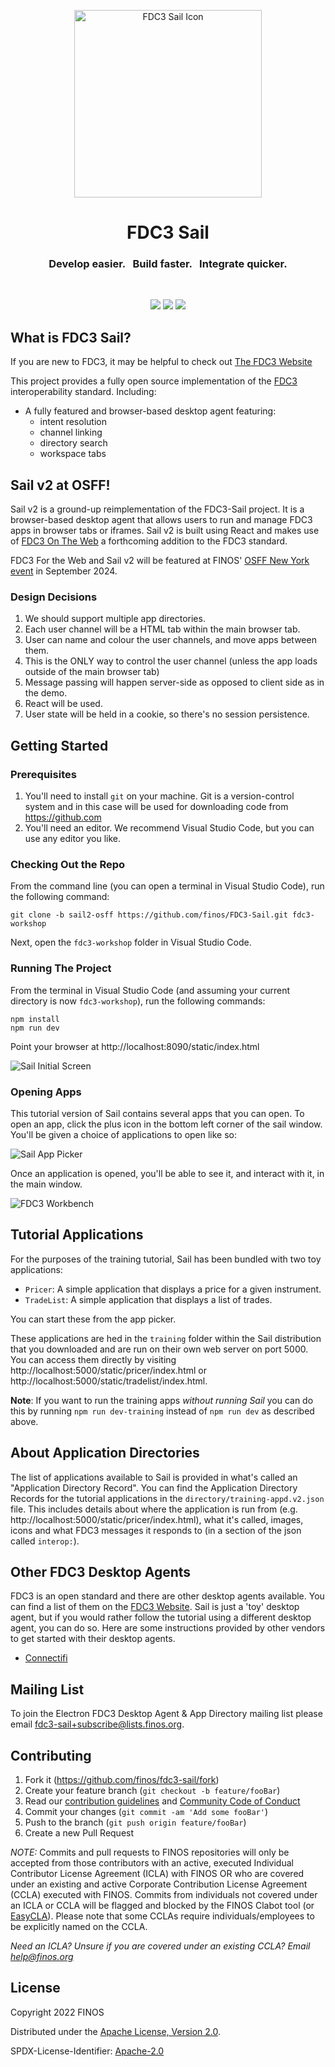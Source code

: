 <p align="center">
    <img height="300" src="./images/logo_bg_white_2x.png" alt="FDC3 Sail Icon">
</p>

<h1 align="center">FDC3 Sail</h3>

<h3 align="center">Develop easier. &nbsp; Build faster. &nbsp; Integrate quicker.</h3>

<br />

<p align="center">
    <a href="https://finosfoundation.atlassian.net/wiki/display/FINOS/Incubating"><img src="https://cdn.jsdelivr.net/gh/finos/contrib-toolbox@master/images/badge-incubating.svg"></a>
    <a href="https://bestpractices.coreinfrastructure.org/projects/6303"><img src="https://bestpractices.coreinfrastructure.org/projects/6303/badge"></a>
    <a href="https://github.com/finos/fdc3-sail/blob/main/LICENSE"><img src="https://img.shields.io/github/license/finos/fdc3-sail"></a>
</p>

## What is FDC3 Sail?

If you are new to FDC3, it may be helpful to check out [The FDC3 Website](https://fdc3.finos.org)

This project provides a fully open source implementation of the [FDC3](https://fdc3.finos.com) interoperability standard. Including:

- A fully featured and browser-based desktop agent featuring:
  - intent resolution
  - channel linking
  - directory search
  - workspace tabs

## Sail v2 at OSFF!

Sail v2 is a ground-up reimplementation of the FDC3-Sail project. It is a browser-based desktop agent that allows users to run and manage FDC3 apps in browser tabs or iframes. Sail v2 is built using React and makes use of [FDC3 On The Web](https://github.com/finos/FDC3/issues?q=is%3Aissue+is%3Aopen+label%3A%22FDC3+for+Web+Browsers%22) a forthcoming addition to the FDC3 standard.

FDC3 For the Web and Sail v2 will be featured at FINOS' [OSFF New York event](https://osffny2024.sched.com) in September 2024.

### Design Decisions

1.  We should support multiple app directories.
2.  Each user channel will be a HTML tab within the main browser tab.
3.  User can name and colour the user channels, and move apps between them.
4.  This is the ONLY way to control the user channel (unless the app loads outside of the main browser tab)
5.  Message passing will happen server-side as opposed to client side as in the demo.
6.  React will be used.
7.  User state will be held in a cookie, so there's no session persistence.

## Getting Started

### Prerequisites

1.  You'll need to install `git` on your machine. Git is a version-control system and in this case will be used for downloading code from https://github.com
2.  You'll need an editor. We recommend Visual Studio Code, but you can use any editor you like.

### Checking Out the Repo

From the command line (you can open a terminal in Visual Studio Code), run the following command:

```
git clone -b sail2-osff https://github.com/finos/FDC3-Sail.git fdc3-workshop
```

Next, open the `fdc3-workshop` folder in Visual Studio Code.

### Running The Project

From the terminal in Visual Studio Code (and assuming your current directory is now `fdc3-workshop`), run the following commands:

```
npm install
npm run dev
```

Point your browser at http://localhost:8090/static/index.html

![Sail Initial Screen](images/blank-screen.png)

### Opening Apps

This tutorial version of Sail contains several apps that you can open. To open an app, click the plus icon in the bottom left corner of the sail window. You'll be given a choice of applications to open like so:

![Sail App Picker](images/open-app.png)

Once an application is opened, you'll be able to see it, and interact with it, in the main window.

![FDC3 Workbench](images/workbench.png)

## Tutorial Applications

For the purposes of the training tutorial, Sail has been bundled with two toy applications:

- `Pricer`: A simple application that displays a price for a given instrument.
- `TradeList`: A simple application that displays a list of trades.

You can start these from the app picker.

These applications are hed in the `training` folder within the Sail distribution that you downloaded and are run on their own web server on port 5000. You can access them directly by visiting http://localhost:5000/static/pricer/index.html or http://localhost:5000/static/tradelist/index.html.

**Note**: If you want to run the training apps _without running Sail_ you can do this by running `npm run dev-training` instead of `npm run dev` as described above.

## About Application Directories

The list of applications available to Sail is provided in what's called an "Application Directory Record". You can find the Application Directory Records for the tutorial applications in the `directory/training-appd.v2.json` file. This includes details about where the application is run from (e.g. http://localhost:5000/static/pricer/index.html), what it's called, images, icons and what FDC3 messages it responds to (in a section of the json called `interop:`).

## Other FDC3 Desktop Agents

FDC3 is an open standard and there are other desktop agents available. You can find a list of them on the [FDC3 Website](https://fdc3.finos.org). Sail is just a 'toy' desktop agent, but if you would rather follow the tutorial using a different desktop agent, you can do so. Here are some instructions provided by other vendors to get started with their desktop agents.

- [Connectifi](training/instructions/Connectifi.md)

## Mailing List

To join the Electron FDC3 Desktop Agent & App Directory mailing list please email [fdc3-sail+subscribe@lists.finos.org](mailto:fdc3-sail+subscribe@lists.finos.org).

## Contributing

1. Fork it (<https://github.com/finos/fdc3-sail/fork>)
2. Create your feature branch (`git checkout -b feature/fooBar`)
3. Read our [contribution guidelines](.github/CONTRIBUTING.md) and [Community Code of Conduct](https://www.finos.org/code-of-conduct)
4. Commit your changes (`git commit -am 'Add some fooBar'`)
5. Push to the branch (`git push origin feature/fooBar`)
6. Create a new Pull Request

_NOTE:_ Commits and pull requests to FINOS repositories will only be accepted from those contributors with an active, executed Individual Contributor License Agreement (ICLA) with FINOS OR who are covered under an existing and active Corporate Contribution License Agreement (CCLA) executed with FINOS. Commits from individuals not covered under an ICLA or CCLA will be flagged and blocked by the FINOS Clabot tool (or [EasyCLA](https://github.com/finos/community/blob/master/governance/Software-Projects/EasyCLA.md)). Please note that some CCLAs require individuals/employees to be explicitly named on the CCLA.

_Need an ICLA? Unsure if you are covered under an existing CCLA? Email [help@finos.org](mailto:help@finos.org)_

## License

Copyright 2022 FINOS

Distributed under the [Apache License, Version 2.0](http://www.apache.org/licenses/LICENSE-2.0).

SPDX-License-Identifier: [Apache-2.0](https://spdx.org/licenses/Apache-2.0)
